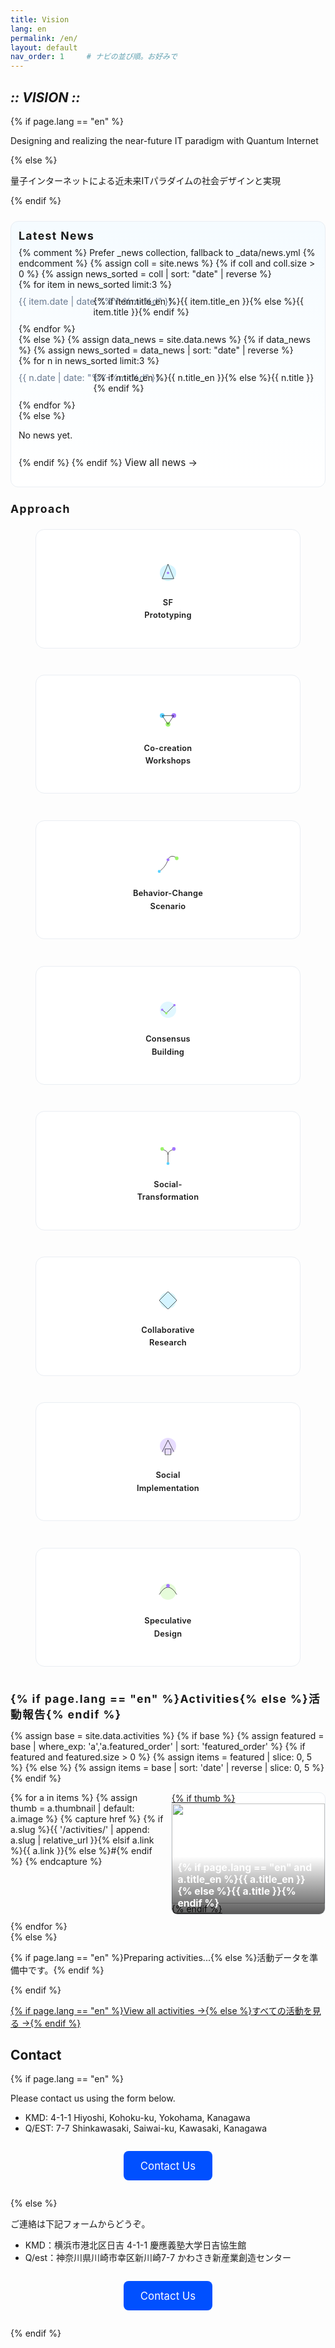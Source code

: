 ```yaml
---
title: Vision
lang: en
permalink: /en/
layout: default
nav_order: 1     # ナビの並び順。お好みで
---
```


<section class="hero" data-reveal>
  <h1 class="chapter glitch" data-shadow="Chapter I :: VISION ::">
    <em>:: VISION ::</em>
  </h1>
  {% if page.lang == "en" %}
    <p class="lead">Designing and realizing the near-future IT paradigm with Quantum Internet</p>
  {% else %}
    <p class="lead">量子インターネットによる近未来ITパラダイムの社会デザインと実現</p>
  {% endif %}
</section>
<section class="quantum-demo" data-reveal>
  <div id="quantum-visualization" class="complex-viz"></div>
  <script>
    (function(){
      const container = document.getElementById('quantum-visualization');
      container.innerHTML = '';
      const svgNS = 'http://www.w3.org/2000/svg';
      const w = 800, h = 500;
      const svg = document.createElementNS(svgNS, 'svg');
      svg.setAttribute('viewBox', `0 0 ${w} ${h}`);
      svg.setAttribute('preserveAspectRatio', 'xMidYMid meet');
      svg.setAttribute('width', '100%');
      svg.setAttribute('height', '100%');
      container.appendChild(svg);

      // Section titles inside SVG
      const styleTitle = (text, y) => {
        const lbl = document.createElementNS(svgNS,'text');
        lbl.setAttribute('x', w/2);
        lbl.setAttribute('y', y);
        lbl.setAttribute('text-anchor','middle');
        lbl.setAttribute('fill','url(#textGrad)');
        lbl.setAttribute('font-size','24');
        lbl.setAttribute('letter-spacing','2');
        lbl.setAttribute('filter','url(#glow)');
        lbl.setAttribute('font-weight','bold');
        lbl.setAttribute('font-family','sans-serif');
        lbl.textContent = text;
        svg.appendChild(lbl);
      };
      styleTitle('TECHNOLOGY', 40);
      styleTitle('SOCIETY', h - 20);

      // Filters for glow
      const defs = document.createElementNS(svgNS, 'defs');
      const glow = document.createElementNS(svgNS, 'filter');
      glow.setAttribute('id', 'glow');
      glow.innerHTML = '<feGaussianBlur stdDeviation="4" result="coloredBlur"/><feMerge><feMergeNode in="coloredBlur"/><feMergeNode in="SourceGraphic"/></feMerge>';
      defs.appendChild(glow);
      // Gradient for section titles
      const textGradient = document.createElementNS(svgNS, 'linearGradient');
      textGradient.setAttribute('id', 'textGrad');
      textGradient.setAttribute('x1', '0%');
      textGradient.setAttribute('y1', '0%');
      textGradient.setAttribute('x2', '100%');
      textGradient.setAttribute('y2', '0%');
      let stop1 = document.createElementNS(svgNS, 'stop');
      stop1.setAttribute('offset', '0%');
      stop1.setAttribute('stop-color', '#5A9CF9');
      stop1.setAttribute('stop-opacity', '1');
      let stop2 = document.createElementNS(svgNS, 'stop');
      stop2.setAttribute('offset', '100%');
      stop2.setAttribute('stop-color', '#A8D1FF');
      stop2.setAttribute('stop-opacity', '1');
      textGradient.appendChild(stop1);
      textGradient.appendChild(stop2);
      defs.appendChild(textGradient);

      // Radial gradients for tech nodes
      ['#D1F0FF','#A8E6CF','#FFD1DC'].forEach((col, i) => {
        const grad = document.createElementNS(svgNS, 'radialGradient');
        grad.setAttribute('id', `techGrad${i}`);
        grad.innerHTML = `<stop offset="0%" stop-color="${col}" stop-opacity="0.8"/><stop offset="100%" stop-color="${col}" stop-opacity="0"/>`;
        defs.appendChild(grad);
      });
      svg.appendChild(defs);

      // Background polygons swirl
      for(let i=0;i<8;i++){
        const poly = document.createElementNS(svgNS, 'polygon');
        const pts=[];
        for(let a=0;a<360;a+=45){
          const rad=(a+i*5)*Math.PI/180;
          const r= (i+1)*50 + 20;
          pts.push([w/2 + Math.cos(rad)*r, h/2 + Math.sin(rad)*r].join(','));
        }
        poly.setAttribute('points', pts.join(' '));
        poly.setAttribute('fill', 'none');
        poly.setAttribute('stroke', '#CCC');
        poly.setAttribute('stroke-width', 1);
        poly.setAttribute('transform', `rotate(${i*15} ${w/2} ${h/2})`);
        svg.appendChild(poly);
      }

      // Technology nodes
      const techNodes = [
        { x: 160, y: 120, label: 'Quantum Hardware',   colorGrad: '#D1F0FF' },
        { x: 400, y: 80,  label: 'Quantum Protocol',   colorGrad: '#A8E6CF' },
        { x: 640, y: 120, label: 'Quantum Software',   colorGrad: '#FFD1DC' },
      ];
      techNodes.forEach((n,i)=>{
        const c=document.createElementNS(svgNS,'circle');
        c.setAttribute('cx',n.x);
        c.setAttribute('cy',n.y);
        c.setAttribute('r',40);
        c.setAttribute('fill',`url(#techGrad${i})`);
        c.setAttribute('filter','url(#glow)');
        svg.appendChild(c);
        const t=document.createElementNS(svgNS,'text');
        t.setAttribute('x',n.x);
        t.setAttribute('y',n.y+60);
        t.setAttribute('text-anchor','middle');
        t.setAttribute('fill','#333');
        t.setAttribute('font-size','14');
        t.textContent=n.label;
        svg.appendChild(t);
      });

      // Expanded social design nodes
      const socialNodes = [
        { x: 80,  y: 380, label: 'Community',   color: '#FF8C94' },
        { x: 240, y: 420, label: 'Education & Outreach',    color: '#FFAAA6' },
        { x: 400, y: 400, label: 'User Experience',         color: '#D1FFD6' },
        { x: 560, y: 420, label: 'Policy & Regulation',     color: '#FFD1DC' },
        { x: 720, y: 380, label: 'Ethics & Governance',     color: '#A8E6CF' },
        { x: 160, y: 320, label: 'Business Model',          color: '#FFDAB9' },
        { x: 640, y: 320, label: 'Infrastructure Design',   color: '#E6E6FA' },
        { x: 320, y: 350, label: 'Sustainability',          color: '#C8E6C9' },
        { x: 480, y: 350, label: 'Data Privacy',            color: '#FFECB3' },
        { x: 560, y: 300, label: 'Inclusive Design',        color: '#D1C4E9' },
        { x: 240, y: 300, label: 'Supply Chain',            color: '#B2DFDB' }
      ];
      socialNodes.forEach((n) => {
        const blob = document.createElementNS(svgNS, 'path');
        const wobble = 20;
        const pts = [
          [n.x,         n.y - wobble],
          [n.x + wobble, n.y],
          [n.x,         n.y + wobble],
          [n.x - wobble, n.y]
        ].map(p => p.join(',')).join(' ');
        blob.setAttribute('d', `M ${pts} Z`);
        blob.setAttribute('fill', n.color);
        blob.setAttribute('fill-opacity', '0.7');
        svg.appendChild(blob);
        const t = document.createElementNS(svgNS, 'text');
        t.setAttribute('x', n.x);
        t.setAttribute('y', n.y + 10);
        t.setAttribute('text-anchor', 'middle');
        t.setAttribute('fill', '#333');
        t.setAttribute('font-size', '14');
        t.textContent = n.label;
        svg.appendChild(t);
      });

      // Curved gradient links
      socialNodes.forEach((sn)=>{
        techNodes.forEach((tn)=>{
          const link= document.createElementNS(svgNS,'path');
          const d=`M ${tn.x} ${tn.y+40} C ${tn.x} ${(tn.y+sn.y)/2} ${sn.x} ${(tn.y+sn.y)/2} ${sn.x} ${sn.y-40}`;
          link.setAttribute('d',d);
          link.setAttribute('fill','none');
          link.setAttribute('stroke','#AAA');
          link.setAttribute('stroke-width','2');
          link.setAttribute('stroke-dasharray','4 4');
          svg.appendChild(link);
        });
      });

      // Central glowing title
      const title=document.createElementNS(svgNS,'text');
      title.setAttribute('x',w/2);
      title.setAttribute('y',h/2);
      title.setAttribute('text-anchor','middle');
      title.setAttribute('fill','#222');
      title.setAttribute('font-size','22');
      title.setAttribute('font-weight','bold');
      title.setAttribute('filter','url(#glow)');
      title.textContent='Quantum Internet Society Design';
      svg.appendChild(title);

    })();
  </script>
</section>

<section id="latest-news" class="news-band" data-reveal>
  <style>
    /* LP Latest News band (EN) */
    .news-band{
      margin: 1.5rem 0;
      padding: 0.75rem 0.75rem 0.75rem;
      border: 1px solid var(--c-border, #eaeef3);
      border-radius: 12px;
      background: linear-gradient(180deg,#f5fbff 0%, #ffffff 100%);
    }
    .news-band h2{
      margin: 0 0 .5rem;
      font-size: 1.1rem;
      letter-spacing: .08em;
    }
    .news-band .news-list{
      list-style: none;
      margin: 0;
      padding: 0;
    }
    .news-band .news-item{
      display: grid;
      grid-template-columns: 110px 1fr;
      gap: .6rem;
      padding: .6rem 0;
      border-top: 1px dashed #dbe7f3;
    }
    .news-band .news-item:first-child{
      border-top: 0;
    }
    .news-band time{
      color: #6b7c93;
      font-size: .9rem;
      white-space: nowrap;
    }
    .news-band a{
      text-decoration: none;
      border-bottom: 1px solid transparent;
    }
    .news-band a:hover{
      border-bottom-color: currentColor;
    }
    .news-band .view-all{
      display: inline-block;
      margin: .75rem 0 1rem;
      font-size: .95rem;
    }
    @media (max-width: 520px){
      .news-band .news-item{
        grid-template-columns: 1fr;
      }
      .news-band time{
        order: 2;
      }
    }
  </style>
  <h2>Latest News</h2>
  {% comment %} Prefer _news collection, fallback to _data/news.yml {% endcomment %}
  {% assign coll = site.news %}
  {% if coll and coll.size > 0 %}
    {% assign news_sorted = coll | sort: "date" | reverse %}
    <ul class="news-list">
      {% for item in news_sorted limit:3 %}
        <li class="news-item">
          <time datetime="{{ item.date | date_to_xmlschema }}">{{ item.date | date: "%Y-%m-%d" }}</time>
          <a href="{{ item.url | relative_url }}">
            {% if item.title_en %}{{ item.title_en }}{% else %}{{ item.title }}{% endif %}
          </a>
        </li>
      {% endfor %}
    </ul>
  {% else %}
    {% assign data_news = site.data.news %}
    {% if data_news %}
      {% assign news_sorted = data_news | sort: "date" | reverse %}
      <ul class="news-list">
        {% for n in news_sorted limit:3 %}
          <li class="news-item">
            <time datetime="{{ n.date | date_to_xmlschema }}">{{ n.date | date: "%Y-%m-%d" }}</time>
            <a href="{% if n.slug %}{{ '/news/' | append: n.slug | append: '/' | relative_url }}{% elsif n.link %}{{ n.link }}{% else %}#{% endif %}">
              {% if n.title_en %}{{ n.title_en }}{% else %}{{ n.title }}{% endif %}
            </a>
          </li>
        {% endfor %}
      </ul>
    {% else %}
      <p>No news yet.</p>
    {% endif %}
  {% endif %}
  <a class="view-all" href="{{ '/projects/#news' | relative_url }}">View all news →</a>
</section>

<section id="approach" class="methods-band" data-reveal>
  <style>
    .methods-band{ margin:1.5rem 0; }
    .methods-band h2{ margin:0 0 .5rem; font-size:1.1rem; letter-spacing:.08em; }
    .methods-band .tiles{ display:grid; grid-template-columns:repeat(auto-fit,minmax(320px,1fr)); gap:.9rem; align-items:stretch; }
    .methods-band .tile{
      position:relative;
      text-align:center;
      border:1px solid var(--c-border,#eaeef3);
      border-radius:14px;
      background:#fff;
      padding:1.2rem 1.4rem;
      overflow:hidden;
      display:flex;
      align-items:center;
      justify-content:center;
      min-height:150px;
    }
    .methods-band .tile .icon{
      position:relative;
      z-index:1;
      display:flex;
      align-items:center;
      justify-content:center;
      flex-direction:column;
      gap:.6rem;
      transition: transform .2s ease, opacity .2s ease;
    }
    .methods-band .tile svg{ width:56px; height:56px; display:block; margin:0; flex:0 0 auto; }
    .methods-band .tile figcaption{
      font-weight:600;
      font-size:.8rem;
      line-height:1.6;          /* more vertical spacing for word-per-line */
      letter-spacing:.02em;
      margin:0;
      text-align:center;
      white-space:normal;
      word-break:keep-all;
      overflow-wrap:break-word;
      max-width:100%;
      padding:0 .2rem;
      display:block;
    }
    .methods-band .tile figcaption br {
      display:block;
      content:"";
    }
    @media (max-width: 560px){
      .methods-band .tile{ min-height:84px; }
      .methods-band .tile .icon{ gap:.6rem; flex-direction:column; }
      .methods-band .tile figcaption{ max-width:100%; white-space:normal; }
    }
    .methods-band .view-all{ margin-top:.75rem; }
    .c1{fill:#5AD1FF;}.c2{fill:#A477FF;}.c3{fill:#9CF36B;}.stroke{stroke:#111;stroke-width:1.5;fill:none}

    /* Center caption overlay (updated rules) */
    .approach-overlay{
      position: fixed;
      inset: 0;
      display: grid;
      place-items: center;
      opacity: 0;
      pointer-events: none;
      transition: opacity .18s ease;
      z-index: 9999;
      background: rgba(0,0,0,.65);
    }
    .approach-overlay.show{ opacity: 1; pointer-events: auto; }
    .approach-overlay .panel{
      max-width: min(84vw, 920px);
      margin: 0 3vw;
      color: #fff;
      background: linear-gradient(180deg, rgba(8,10,16,.72), rgba(8,10,16,.72)) padding-box;
      border: 1px solid rgba(255,255,255,.18);
      border-radius: 16px;
      padding: clamp(1rem, 2.6vw, 1.6rem) clamp(1.1rem, 3vw, 2rem);
      box-shadow: 0 18px 60px rgba(0,0,0,.45);
      backdrop-filter: blur(6px);
      -webkit-backdrop-filter: blur(6px);
      font-size: clamp(0.98rem, 1.9vw, 1.22rem);
      line-height: 1.8;
      letter-spacing: .01em;
      text-align: center;
      font-family: 'Inter', 'Noto Sans JP', 'Hiragino Kaku Gothic ProN', 'Yu Gothic', 'Segoe UI', -apple-system, BlinkMacSystemFont, 'Helvetica Neue', Arial, sans-serif;
      font-feature-settings: "liga" 1, "calt" 1;
      -webkit-font-smoothing: antialiased;
      text-rendering: optimizeLegibility;
      word-break: keep-all;
      hyphens: auto;
      transform: translateY(6px) scale(.985);
      transition: transform .2s ease, filter .2s ease;
      position: relative;
    }
    .approach-overlay.show .panel{
      transform: translateY(0) scale(1);
    }
    .approach-overlay .panel::after{
      content:"";
      display:block;
      height: 3px;
      margin: .75rem auto 0;
      width: min(180px, 40%);
      border-radius: 2px;
      background: linear-gradient(90deg, #5AD1FF, #A477FF 60%, #9CF36B);
      opacity: .9;
    }
    .approach-overlay .panel .line{ display:block; margin: 0 0 .35em; }
    .approach-overlay .close-btn {
      position: absolute;
      top: .5rem;
      right: .5rem;
      background: transparent;
      border: none;
      font-size: 1.5rem;
      color: #fff;
      cursor: pointer;
      line-height: 1;
      z-index: 10001;
    }
    .approach-overlay .close-btn:hover {
      color: #f88;
    }
    .approach-overlay .caption-body {
      white-space: normal;
      word-break: break-word;
      overflow-wrap: anywhere;
      margin-top: 2rem;
      text-align: left;
    }
    @media (max-width: 600px) {
      .approach-overlay .panel {
        max-width: 94vw;
        max-height: 85vh;
        overflow-y: auto;
        overflow-x: hidden;
        font-size: .9rem;
        line-height: 1.5;
        padding: 1rem;
        text-align: left;
      }
    }
  </style>

  <h2>Approach</h2>
  <div class="tiles">
    <figure class="tile" data-cap-key="sf">
      <div class="icon">
        <svg viewBox="0 0 120 120" role="img" aria-label="SF Prototyping">
          <title>SF Prototyping</title>
          <circle cx="60" cy="60" r="28" class="c1" opacity=".25"/>
          <path d="M40 80 L60 30 L80 80 Z" class="stroke"/>
          <circle cx="60" cy="60" r="4" class="c2"/>
        </svg>
        <figcaption>SF<br>Prototyping</figcaption>
      </div>
    </figure>
    <figure class="tile" data-cap-key="cocreation">
      <div class="icon">
        <svg viewBox="0 0 120 120" role="img" aria-label="Co-creation Workshops">
          <title>Co-creation Workshops</title>
          <circle cx="40" cy="50" r="8" class="c1"/>
          <circle cx="80" cy="50" r="8" class="c2"/>
          <circle cx="60" cy="80" r="8" class="c3"/>
          <path d="M40 50 L80 50 L60 80 Z" class="stroke"/>
        </svg>
        <figcaption>Co-creation<br>Workshops</figcaption>
      </div>
    </figure>
    <figure class="tile" data-cap-key="behavior">
      <div class="icon">
        <svg viewBox="0 0 120 120" role="img" aria-label="Behavior-Change Scenario Planning">
          <title>Behavior-Change Scenario Planning</title>
          <path d="M30 85 C45 75, 55 60, 60 45 C65 30, 80 30, 90 40" class="stroke"/>
          <circle cx="30" cy="85" r="5" class="c1"/>
          <circle cx="60" cy="45" r="5" class="c2"/>
          <circle cx="90" cy="40" r="6" class="c3"/>
        </svg>
        <figcaption>Behavior-Change<br>Scenario</figcaption>
      </div>
    </figure>
    <figure class="tile" data-cap-key="consensus">
      <div class="icon">
        <svg viewBox="0 0 120 120" role="img" aria-label="Consensus Building">
          <title>Consensus Building</title>
          <circle cx="60" cy="60" r="28" class="c1" opacity=".18"/>
          <path d="M40 60 L54 72 L82 44" class="stroke"/>
          <circle cx="40" cy="60" r="4" class="c2"/>
          <circle cx="54" cy="72" r="4" class="c3"/>
          <circle cx="82" cy="44" r="4" class="c2"/>
        </svg>
        <figcaption>Consensus<br>Building</figcaption>
      </div>
    </figure>
    <figure class="tile" data-cap-key="social">
      <div class="icon">
        <svg viewBox="0 0 120 120" role="img" aria-label="Social-Transformation Scenarios">
          <title>Social-Transformation Scenarios</title>
          <path d="M60 90 V60 M60 60 C60 45 75 45 80 40 M60 60 C60 45 45 45 40 40" class="stroke"/>
          <circle cx="60" cy="90" r="5" class="c1"/>
          <circle cx="80" cy="40" r="6" class="c2"/>
          <circle cx="40" cy="40" r="6" class="c3"/>
        </svg>
        <figcaption>Social-<br>Transformation</figcaption>
      </div>
    </figure>
    <figure class="tile" data-cap-key="collab">
      <div class="icon">
        <svg viewBox="0 0 120 120" role="img" aria-label="Collaborative Research">
          <title>Collaborative Research</title>
          <circle cx="60" cy="60" r="28" class="c1" opacity=".25"/>
          <path d="M30 60 L60 30 L90 60 L60 90 Z" class="stroke"/>
        </svg>
        <figcaption>Collaborative<br>Research</figcaption>
      </div>
    </figure>
    <figure class="tile" data-cap-key="implementation">
      <div class="icon">
        <svg viewBox="0 0 120 120" role="img" aria-label="Social Implementation">
          <title>Social Implementation</title>
          <circle cx="60" cy="60" r="28" class="c2" opacity=".25"/>
          <path d="M40 80 L60 40 L80 80" class="stroke"/>
          <path d="M50 70 H70 V90 H50 Z" class="stroke"/>
        </svg>
        <figcaption>Social<br>Implementation</figcaption>
      </div>
    </figure>
    <figure class="tile" data-cap-key="speculative">
      <div class="icon">
        <svg viewBox="0 0 120 120" role="img" aria-label="Speculative Design">
          <title>Speculative Design</title>
          <circle cx="60" cy="60" r="28" class="c3" opacity=".25"/>
          <path d="M30 70 Q60 20 90 70" class="stroke"/>
          <circle cx="60" cy="40" r="6" class="c2"/>
        </svg>
        <figcaption>Speculative<br>Design</figcaption>
      </div>
    </figure>
  </div>
  <script>
  (function(){
    var overlay = document.getElementById('approach-caption-overlay');
    if(!overlay){
      overlay = document.createElement('div');
      overlay.id = 'approach-caption-overlay';
      overlay.className = 'approach-overlay';
      overlay.setAttribute('aria-hidden','true');

      var panel = document.createElement('div');
      panel.className = 'panel';

      // ✕ close button
      var closeBtn = document.createElement('button');
      closeBtn.className = 'close-btn';
      closeBtn.setAttribute('aria-label','Close');
      closeBtn.innerHTML = '✕';
      panel.appendChild(closeBtn);

      overlay.appendChild(panel);
      document.body.appendChild(overlay);

      closeBtn.addEventListener('click', function(){
        overlay.classList.remove('pinned','show');
        overlay.setAttribute('aria-hidden','true');
      });
    }
    var panel = overlay.querySelector('.panel');

    // ===== Captions (load from JSON) =====
    var CAP = null, capPromise = null;
    function loadCaptions(){
      if(CAP) return Promise.resolve(CAP);
      if(capPromise) return capPromise;
      var url = '{{ "/assets/data/approach_captions.json" | relative_url }}';
      capPromise = fetch(url,{cache:'no-store'})
        .then(function(r){ return r.ok ? r.json() : {}; })
        .catch(function(){ return {}; })
        .then(function(json){ CAP = json || {}; return CAP; });
      return capPromise;
    }

    var lang = (document.documentElement.getAttribute('lang') || '{{ page.lang | default: "ja" }}').slice(0,2);

    function bindTile(tile){
      if(!tile.hasAttribute('tabindex')) tile.setAttribute('tabindex','0');
      var key = tile.getAttribute('data-cap-key');
      var fallback = tile.querySelector('figcaption') ? tile.querySelector('figcaption').textContent : '';

      function doShow(){
        loadCaptions().then(function(map){
          var cap = fallback;
          if(key && map && map[key]) cap = map[key][lang] || map[key]['en'] || map[key]['ja'] || fallback;

          // ✕ボタン以外の子要素を削除
          var keepBtn = panel.querySelector('.close-btn');
          Array.from(panel.childNodes).forEach(function(n){ if(n !== keepBtn) panel.removeChild(n); });

          // 本文を caption-body に挿入
          var body = document.createElement('div');
          body.className = 'caption-body';
          body.textContent = cap;
          panel.appendChild(body);

          overlay.classList.add('show','pinned');
          overlay.setAttribute('aria-hidden','false');
        });
      }

      tile.addEventListener('click', function(e){
        e.preventDefault();
        doShow();
      });
    }

    document.querySelectorAll('#approach .tile').forEach(bindTile);
  })();
  </script>
</section>

<section id="activities-preview" class="activities-band" data-reveal>
  <style>
    /* LP Activities preview */
    .activities-band{ margin: 1.5rem 0; }
    .activities-band h2{ margin: 0 0 .5rem; font-size: 1.1rem; letter-spacing: .08em; }
    .activities-band .tiles{ display:grid; grid-template-columns: repeat(auto-fit, minmax(200px, 1fr)); gap: .6rem; }
    .activities-band .tile{ position:relative; border:1px solid var(--c-border,#eaeef3); border-radius:10px; overflow:hidden; background:#fff; }
    .activities-band .tile img{ width:100%; height:160px; object-fit:cover; display:block; }
    .activities-band .tile h4{ position:absolute; left:0; right:0; bottom:0; margin:0; padding:.5rem .6rem; font-size:.98rem; color:#fff; background:linear-gradient(180deg, rgba(0,0,0,0) 0%, rgba(0,0,0,.65) 100%); }
    .activities-band .view-all{ margin-top:.75rem; }
  </style>

  <h2>{% if page.lang == "en" %}Activities{% else %}活動報告{% endif %}</h2>

  {% assign base = site.data.activities %}
  {% if base %}
    {% assign featured = base | where_exp: 'a','a.featured_order' | sort: 'featured_order' %}
    {% if featured and featured.size > 0 %}
      {% assign items = featured | slice: 0, 5 %}
    {% else %}
      {% assign items = base | sort: 'date' | reverse | slice: 0, 5 %}
    {% endif %}
    <div class="tiles">
      {% for a in items %}
        {% assign thumb = a.thumbnail | default: a.image %}
        {% capture href %}
          {% if a.slug %}{{ '/activities/' | append: a.slug | relative_url }}{% elsif a.link %}{{ a.link }}{% else %}#{% endif %}
        {% endcapture %}
        <a class="tile" href="{{ href | strip }}">
          {% if thumb %}<img src="{{ '/assets/img/activities/' | append: thumb | relative_url }}" alt="">{% endif %}
          <h4>{% if page.lang == "en" and a.title_en %}{{ a.title_en }}{% else %}{{ a.title }}{% endif %}</h4>
        </a>
      {% endfor %}
    </div>
  {% else %}
    <p>{% if page.lang == "en" %}Preparing activities...{% else %}活動データを準備中です。{% endif %}</p>
  {% endif %}

  <p class="view-all">
    <a href="{{ '/en/activities/' | relative_url }}">
      {% if page.lang == "en" %}View all activities →{% else %}すべての活動を見る →{% endif %}
    </a>
  </p>
</section>

<section class="quest-contact" data-reveal>
  <h2 class="chapter">Contact</h2>
  {% if page.lang == "en" %}
    <p>Please contact us using the form below.</p>
    <ul class="contact-list">
      <li>KMD: 4-1-1 Hiyoshi, Kohoku-ku, Yokohama, Kanagawa</li>
      <li>Q/EST: 7-7 Shinkawasaki, Saiwai-ku, Kawasaki, Kanagawa</li>
    </ul>
    <div style="text-align:center; margin: 2em 0;">
      <a href="https://forms.gle/WhzwMF4iz6G1PrDf9"
         target="_blank" rel="noopener"
         class="btn get-in-touch"
         style="padding:0.8em 1.6em;
                background:#0050ff;
                color:#ffffff;
                font-size:1.2em;
                border-radius:8px;
                text-decoration:none;
                display:inline-block;">
        Contact&nbsp;Us
      </a>
    </div>
  {% else %}
    <p>ご連絡は下記フォームからどうぞ。</p>
    <ul class="contact-list">
      <li>KMD：横浜市港北区日吉 4-1-1 慶應義塾大学日吉協生館</li>
      <li>Q/est：神奈川県川崎市幸区新川崎7-7 かわさき新産業創造センター</li>
    </ul>
    <div style="text-align:center; margin: 2em 0;">
      <a href="https://forms.gle/WhzwMF4iz6G1PrDf9"
         target="_blank" rel="noopener"
         class="btn get-in-touch"
         style="padding:0.8em 1.6em;
                background:#0050ff;
                color:#ffffff;
                font-size:1.2em;
                border-radius:8px;
                text-decoration:none;
                display:inline-block;">
        Contact&nbsp;Us
      </a>
    </div>
  {% endif %}
</section>
